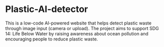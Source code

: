 # Plastic-AI-detector
This is a low-code AI-powered website that helps detect plastic waste through image input (camera or upload). The project aims to support SDG 14: Life Below Water by raising awareness about ocean pollution and encouraging people to reduce plastic waste.
